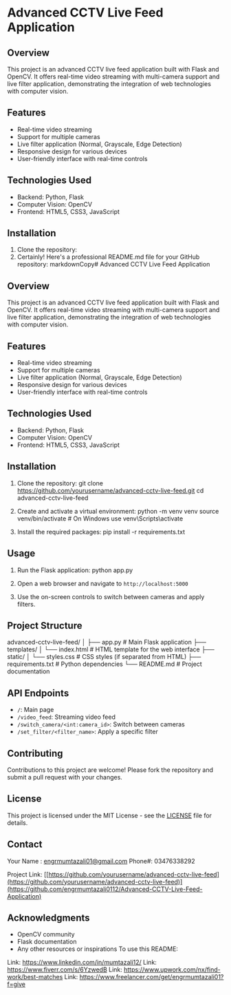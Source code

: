 # Advanced CCTV Live Feed Application

## Overview

This project is an advanced CCTV live feed application built with Flask and OpenCV. It offers real-time video streaming with multi-camera support and live filter application, demonstrating the integration of web technologies with computer vision.

## Features

- Real-time video streaming
- Support for multiple cameras
- Live filter application (Normal, Grayscale, Edge Detection)
- Responsive design for various devices
- User-friendly interface with real-time controls

## Technologies Used

- Backend: Python, Flask
- Computer Vision: OpenCV
- Frontend: HTML5, CSS3, JavaScript

## Installation

1. Clone the repository:
2. Certainly! Here's a professional README.md file for your GitHub repository:
markdownCopy# Advanced CCTV Live Feed Application

## Overview

This project is an advanced CCTV live feed application built with Flask and OpenCV. It offers real-time video streaming with multi-camera support and live filter application, demonstrating the integration of web technologies with computer vision.

## Features

- Real-time video streaming
- Support for multiple cameras
- Live filter application (Normal, Grayscale, Edge Detection)
- Responsive design for various devices
- User-friendly interface with real-time controls

## Technologies Used

- Backend: Python, Flask
- Computer Vision: OpenCV
- Frontend: HTML5, CSS3, JavaScript

## Installation

1. Clone the repository:
git clone https://github.com/yourusername/advanced-cctv-live-feed.git
cd advanced-cctv-live-feed

2. Create and activate a virtual environment:
python -m venv venv
source venv/bin/activate  # On Windows use venv\Scripts\activate

3. Install the required packages:
pip install -r requirements.txt

## Usage

1. Run the Flask application:
python app.py

2. Open a web browser and navigate to `http://localhost:5000`

3. Use the on-screen controls to switch between cameras and apply filters.

## Project Structure
advanced-cctv-live-feed/
│
├── app.py                 # Main Flask application
├── templates/
│   └── index.html         # HTML template for the web interface
├── static/
│   └── styles.css         # CSS styles (if separated from HTML)
├── requirements.txt       # Python dependencies
└── README.md              # Project documentation

## API Endpoints

- `/`: Main page
- `/video_feed`: Streaming video feed
- `/switch_camera/<int:camera_id>`: Switch between cameras
- `/set_filter/<filter_name>`: Apply a specific filter

## Contributing

Contributions to this project are welcome! Please fork the repository and submit a pull request with your changes.

## License

This project is licensed under the MIT License - see the [LICENSE](LICENSE) file for details.

## Contact

Your Name : engrmumtazali01@gmail.com
Phone#: 03476338292

Project Link: [[https://github.com/yourusername/advanced-cctv-live-feed](https://github.com/yourusername/advanced-cctv-live-feed)](https://github.com/engrmumtazali0112/Advanced-CCTV-Live-Feed-Application)

## Acknowledgments

- OpenCV community
- Flask documentation
- Any other resources or inspirations
To use this README:

Link: https://www.linkedin.com/in/mumtazali12/
Link: https://www.fiverr.com/s/6YzwedB
Link: https://www.upwork.com/nx/find-work/best-matches
Link: https://www.freelancer.com/get/engrmumtazali01?f=give
